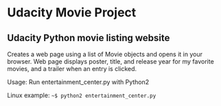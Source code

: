 # Udacity Movie Project
## Udacity Python movie listing website

Creates a web page using a list of Movie objects and opens it in your browser. Web page displays poster, title, and release year for my favorite movies, and a trailer when an entry is clicked.


Usage: Run entertainment_center.py with Python2

Linux example: `~$ python2 entertainment_center.py`
